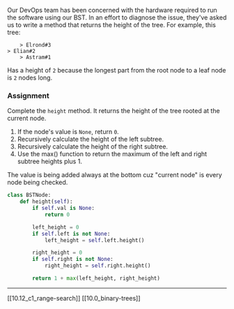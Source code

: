 Our DevOps team has been concerned with the hardware required to run the software using our BST. In an effort to diagnose the issue, they've asked us to write a method that returns the height of the tree. For example, this tree:
```
    > Elrond#3
> Elian#2
    > Astram#1
```
Has a height of `2` because the longest part from the root node to a leaf node is `2` nodes long. 

### Assignment
Complete the `height` method. It returns the height of the tree rooted at the current node. 

1. If the node's value is `None`, return `0`. 
2. Recursively calculate the height of the left subtree. 
3. Recursively calculate the height of the right subtree. 
4. Use the max() function to return the maximum of the left and right subtree heights plus 1. 

The value is being added always at the bottom cuz "current node" is every node being checked. 

``` python
class BSTNode:
	def height(self):
		if self.val is None:
			return 0

		left_height = 0 
		if self.left is not None:
			left_height = self.left.height()

		right_height = 0 
		if self.right is not None:
			right_height = self.right.height()

		return 1 + max(left_height, right_height)
```

---
[[10.12_c1_range-search]]
[[10.0_binary-trees]]
